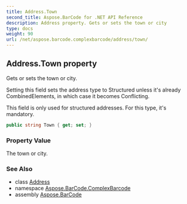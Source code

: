 ```yaml
---
title: Address.Town
second_title: Aspose.BarCode for .NET API Reference
description: Address property. Gets or sets the town or city
type: docs
weight: 90
url: /net/aspose.barcode.complexbarcode/address/town/
---
```

## Address.Town property

Gets or sets the town or city.

Setting this field sets the address type to Structured unless it's already CombinedElements, in which case it becomes Conflicting.

This field is only used for structured addresses. For this type, it's mandatory.

```csharp
public string Town { get; set; }
```

### Property Value

The town or city.

### See Also

* class [Address](../)
* namespace [Aspose.BarCode.ComplexBarcode](../../address/)
* assembly [Aspose.BarCode](../../../)


